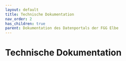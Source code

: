 ```yaml
---
layout: default
title: Technische Dokumentation
nav_order: 2
has_children: true
parent: Dokumentation des Datenportals der FGG Elbe
---
```


# Technische Dokumentation